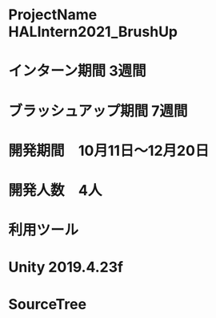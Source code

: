 # ProjectName HALIntern2021_BrushUp

# インターン期間 3週間　　
# ブラッシュアップ期間 7週間
# 開発期間　10月11日～12月20日
# 開発人数　4人

# 利用ツール
# Unity 2019.4.23f
# SourceTree
